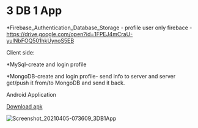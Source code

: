 # 3 DB 1 App
*Firebase_Authentication_Database_Storage - profile user
only firebace - https://drive.google.com/open?id=1FPEJ4mCraU-yulNbFOQ501hkUynoS5EB

Client side:

*MySql-create and login profile 

*MongoDB-create and login profile- send info to server and server get/push it from/to MongoDB and send it back.

Android Application

[Download apk](https://drive.google.com/file/d/1CBsz9864q4mxkd4eX6VHS4kAZY0huPHt/view?usp=sharing)

![Screenshot_20210405-073609_3DB1App](https://user-images.githubusercontent.com/46165586/113537556-b31af280-95e1-11eb-96af-a3339176ce68.jpg)
